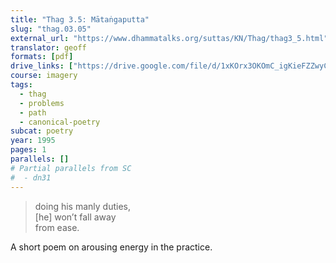```yaml
---
title: "Thag 3.5: Mātaṅgaputta"
slug: "thag.03.05"
external_url: "https://www.dhammatalks.org/suttas/KN/Thag/thag3_5.html"
translator: geoff
formats: [pdf]
drive_links: ["https://drive.google.com/file/d/1xKOrx3OKOmC_igKieFZZwyCTjaRh8xkn"]
course: imagery
tags:
  - thag
  - problems
  - path
  - canonical-poetry
subcat: poetry
year: 1995
pages: 1
parallels: []
# Partial parallels from SC
#  - dn31
---
```


> doing his manly duties,  
[he] won’t fall away  
from ease.

A short poem on arousing energy in the practice.
